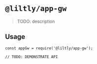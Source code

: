 # `@liltly/app-gw`

> TODO: description

## Usage

```
const appGw = require('@liltly/app-gw');

// TODO: DEMONSTRATE API
```
